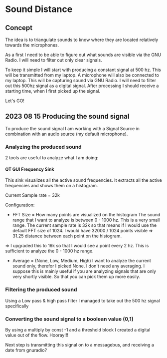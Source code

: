 # Sound Distance

## Concept

The idea is to triangulate sounds to know where they are located relatively towards the microphones.

As a first I need to be able to figure out what sounds are visible via the GNU Radio. I will need to filter out only clear signals.

To keep it simple I will start with producing a constant signal at 500 hz. This will be transmitted from my laptop.
A microphone will also be connected to my laptop. This will be capturing sound via GNU Radio. I will need to filter out this 500hz signal as a digital signal. After processing I should receive a starting time, when I first picked up the signal.

Let's GO!

## 2023 08 15 Producing the sound signal

To produce the sound signal I am working with a Signal Source in combination with an audio source (my default microphone).

### Analyzing the produced sound

2 tools are useful to analyze what I am doing:

#### QT GUI Frequency Sink

This sink visualizes all the active sound frequencies. It extracts all the active frequencies and shows them on a histogram.

Current Sample rate = 32k

Configuration:
- FFT Size = How many points are visualized on the histogram
The sound range that I want to analyze is between 0 - 1000 hz. This is a very small range.
The current sample rate is 32k so that means if I would use the default FFT size of 1024.
I would have 32000 / 1024 points visible => 31.25 distance between each point on the histogram.

=> I upgraded this to 16k so that I would see a point every 2 hz. This is sufficient to analyze the 0 - 1000 hz range.

- Average = (None, Low, Medium, High)
I want to analyze the current sound only, therefor I picked None. I don't need any averaging.
I suppose this is mainly useful if you are analyzing signals that are only very shortly visible. So that you can pick them up more easily.

### Filtering the produced sound

Using a Low pass & high pass filter I managed to take out the 500 hz signal specifically

### Converting the sound signal to a boolean value (0,1)

By using a multiply by const -1 and a threshold block I created a digital value out of the flow. Hooray!!!

Next step is transmitting this signal on to a messagebus, and receiving a date from gnuradio?
